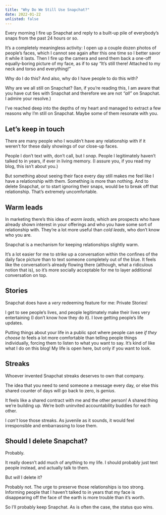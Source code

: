 ```yaml
---
title: "Why Do We Still Use Snapchat?"
date: 2022-01-22
unlisted: false
---
```


Every morning I fire up Snapchat and reply to a built-up pile of everybody’s snaps from the past 24 hours or so.

It’s a completely meaningless activity: I open up a couple dozen photos of people’s faces, which I cannot see again after this one time so I better savor it while it lasts. Then I fire up the camera and send them back a one-off equally-boring picture of my face, as if to say “It’s still there! Attached to my neck and torso and everything!”

Why do I do this? And also, why do I have people to do this with?

Why are we all still on Snapchat? (Ian, if you’re reading this, I am aware that you have cut ties with Snapchat and therefore we are not _“all”_ on Snapchat. I admire your resolve.)

I’ve reached deep into the depths of my heart and managed to extract a few reasons why I’m still on Snapchat. Maybe some of them resonate with you.

## Let’s keep in touch

There are many people who I wouldn’t have any relationship with if it weren’t for these daily showings of our close-up faces.

People I don’t text with, don’t call, but I _snap_. People I legitimately haven’t talked to in years, if ever in living memory. (I assure you, if you read my blog, this isn’t about you.)

But something about seeing their face every day still makes me feel like I have a relationship with them. Something is more than nothing. And to delete Snapchat, or to start ignoring their snaps, would be to break off that relationship. That’s extremely uncomfortable.

## Warm leads

In marketing there’s this idea of _warm leads_, which are prospects who have already shown interest in your offerings and who you have some sort of relationship with. They’re a lot more useful than _cold leads_, who don’t know who you are.

Snapchat is a mechanism for keeping relationships slightly warm.

It’s a lot easier for me to strike up a conversation within the confines of the daily face picture than to text someone completely out of the blue. It feels like the conversation’s already flowing there (although, what a ridiculous notion that is), so it’s more socially acceptable for me to layer additional conversation on top.

## Stories

Snapchat does have a _very_ redeeming feature for me: Private Stories!

I get to see people’s lives, and people legitimately make their lives very entertaining (I don’t know how they do it). I love getting people’s life updates.

Putting things about your life in a public spot where people can see _if they choose to_ feels a lot more comfortable than telling people things individually, forcing them to listen to what you want to say. It’s kind of like what I do on this blog! My life is open here, but only if you want to look.

## Streaks

Whoever invented Snapchat streaks deserves to own that company.

The idea that you need to send someone a message every day, or else this shared counter of days will go back to zero, is _genius_.

It feels like a shared contract with me and the other person! A shared thing we’re building up. We’re both uninvited accountability buddies for each other.

I _can’t_ lose those streaks. As juvenile as it sounds, it would feel irresponsible and embarrassing to lose them.

## Should I delete Snapchat?

Probably.

It really doesn’t add much of anything to my life. I should probably just text people instead, and actually talk to them.

But _will_ I delete it?

Probably not. The urge to preserve those relationships is too strong. Informing people that I haven’t talked to in years that my face is disappearing off the face of the earth is more trouble than it’s worth.

So I’ll probably keep Snapchat. As is often the case, the status quo wins.

